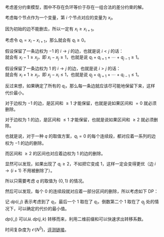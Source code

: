考虑差分约束模型，图中不存在负环等价于存在一组合法的差分约束的解。

考虑每个节点作为一个变量，第 $i$ 个节点对应的变量为 $x_i$。

因为初始的边不能删去，所以一定有 $x_i \ge x_{i + 1}$。

考虑令 $q_i = x_i - x_{i + 1}$，那么就会有 $q_i \ge 0$。

假设保留了一条边权为 $-1$ 的 $i \to j$ 的边，也就是说 $i < j$ 的话：  
就会有 $x_i - 1 \ge x_j$，即 $x_i - x_j \ge 1$，也就是说 $q_i + q_{i + 1} + \cdots + q_{j - 1} \ge 1$。

假设保留了一条边权为 $1$ 的 $i \to j$ 的边，也就是说 $i > j$ 的话：  
就会有 $x_i + 1 \ge x_j$，即 $x_j - x_i \le 1$，也就是说 $q_j + q_{j + 1} + \cdots + q_{i - 1} \le 1$。

反过来想，如果确定了所有的 $q_i$，那么每一条边就应该尽可能地保留下来，这样代价最小。

对于边权为 $-1$ 的边，是区间和 $\ge 1$ 才能保留，也就是说如果区间和 $= 0$ 就必须删除。

对于边权为 $1$ 的边，是区间和 $\le 1$ 才能保留，也就是说如果区间和 $\ge 2$ 就必须删除。

也就是说，对于一种 $q$ 的取值方案，$q_i = 0$ 的每个连续段，都对应着一系列的边权为 $-1$ 的边的删除。

而区间和 $\ge 2$ 的区间也对应着边权为 $1$ 的边的删除。

显然可以发现，如果出现了 $q_i \ge 2$，不如把它变成 $1$，这样一定会变得更优（边 $i \to (i + 1)$ 不用被删除了）。

所以只需要考虑 $q$ 的取值为 $\{0, 1\}$ 的情况。

然后可以发现，每个 $0$ 的连续段就对应着一部分区间的删除，所以考虑如下 DP：

记 $dp(i, j)$ 表示考虑到了 $q_i$，最后一个 $1$ 取在了 $q_i$，倒数第二个 $1$ 取在了 $q_j$ 处的情况下，可以确定的代价的最小值。

$dp(i, j)$ 可以从 $dp(j, k)$ 转移而来，利用二维前缀和可以快速求出转移系数。

时间复杂度为 $\mathcal O (N^3)$，[评测链接](https://atcoder.jp/contests/agc036/submissions/10351160)。